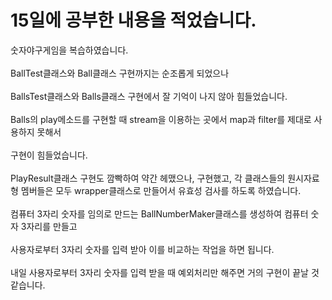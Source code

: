 # 15일에 공부한 내용을 적었습니다.
숫자야구게임을 복습하였습니다.<br><br>
BallTest클래스와 Ball클래스 구현까지는 순조롭게 되었으나<br><br>
BallsTest클래스와 Balls클래스 구현에서 잘 기억이 나지 않아 힘들었습니다.<br><br>
Balls의 play메소드를 구현할 때 stream을 이용하는 곳에서 map과 filter를 제대로 사용하지 못해서<br><br>
구현이 힘들었습니다.<br><br>
PlayResult클래스 구현도 깜빡하여 약간 헤맸으나,
구현했고, 각 클래스들의 원시자료형 멤버들은 모두 wrapper클래스로 만들어서 유효성 검사를 하도록 하였습니다.<br><br>
컴퓨터 3자리 숫자를 임의로 만드는 BallNumberMaker클래스를 생성하여 컴퓨터 숫자 3자리를 만들고<br><br>
사용자로부터 3자리 숫자를 입력 받아 이를 비교하는 작업을 하면 됩니다.<br><br>
내일 사용자로부터 3자리 숫자를 입력 받을 때 예외처리만 해주면 거의 구현이 끝날 것 같습니다.<br><br>

